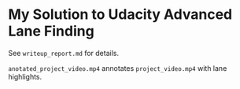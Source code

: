 # My Solution to Udacity Advanced Lane Finding

See `writeup_report.md` for details.

`anotated_project_video.mp4` annotates `project_video.mp4` with lane
highlights.
